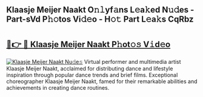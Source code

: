 ## Klaasje Meijer Naakt O𝚗𝚕yf𝚊ns L𝚎a𝚔ed N𝚞𝚍es - Part-sVd P𝚑𝚘tos Vi𝚍𝚎o - H𝚘𝚝 Part L𝚎a𝚔s CqRbz

# <h2><a href="http://kf07on.oniu.top/?m=Klaasje+Meijer+Naakt">🔗👉 🔴 Klaasje Meijer Naakt P𝚑ot𝚘𝚜 V𝚒d𝚎o</a></h2>

[![Klaasje Meijer Naakt Nu𝚍e𝚜](https://i.imgur.com/0qMVB7G.gif)](http://kf07on.oniu.top/?m=Klaasje+Meijer+Naakt)
Virtual performer and multimedia artist Klaasje Meijer Naakt, acclaimed for distributing dance and lifestyle inspiration through popular dance trends and brief films. Exceptional choreographer Klaasje Meijer Naakt, famed for their remarkable abilities and achievements in creating dance routines.  
